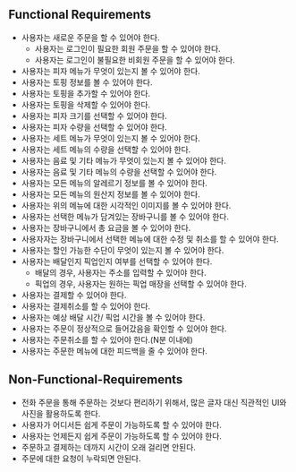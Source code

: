 ## Functional Requirements
- 사용자는 새로운 주문을 할 수 있어야 한다.
  - 사용자는 로그인이 필요한 회원 주문을 할 수 있어야 한다.
  - 사용자는 로그인이 불필요한 비회원 주문을 할 수 있어야 한다.
- 사용자는 피자 메뉴가 무엇이 있는지 볼 수 있어야 한다.
- 사용자는 토핑 정보를 볼 수 있어야 한다.
- 사용자는 토핑을 추가할 수 있어야 한다.
- 사용자는 토핑을 삭제할 수 있어야 한다.
- 사용자는 피자 크기를 선택할 수 있어야 한다.
- 사용자는 피자 수량을 선택할 수 있어야 한다.
- 사용자는 세트 메뉴가 무엇이 있는지 볼 수 있어야 한다.
- 사용자는 세트 메뉴의 수량을 선택할 수 있어야 한다.
- 사용자는 음료 및 기타 메뉴가 무엇이 있는지 볼 수 있어야 한다.
- 사용자는 음료 및 기타 메뉴의 수량을 선택할 수 있어야 한다.
- 사용자는 모든 메뉴의 알레르기 정보를 볼 수 있어야 한다.
- 사용자는 모든 메뉴의 원산지 정보를 볼 수 있어야 한다.
- 사용자는 위의 메뉴에 대한 시각적인 이미지를 볼 수 있어야 한다.
- 사용자는 선택한 메뉴가 담겨있는 장바구니를 볼 수 있어야 한다.
- 사용자는 장바구니에서 총 요금을 볼 수 있어야 한다.
- 사용자자는 장바구니에서 선택한 메뉴에 대한 수정 및 취소를 할 수 있어야 한다.
- 사용자는 할인 가능한 수단이 무엇이 있는지 볼 수 있어야 한다.
- 사용자는 배달인지 픽업인지 여부를 선택할 수 있어야 한다.
  - 배달의 경우, 사용자는 주소를 입력할 수 있어야 한다.
  - 픽업의 경우, 사용자는 원하는 픽업 매장을 선택할 수 있어야 한다.
- 사용자는 결제할 수 있어야 한다.
- 사용자는 결제취소를 할 수 있어야 한다.
- 사용자는 예상 배달 시간/ 픽업 시간을 볼 수 있어야 한다.
- 사용자는 주문이 정상적으로 들어갔음을 확인할 수 있어야 한다.
- 사용자는 주문취소를 할 수 있어야 한다.(N분 이내에)
- 사용자는 주문한 메뉴에 대한 피드백을 줄 수 있어야 한다.
## Non-Functional-Requirements
- 전화 주문을 통해 주문하는 것보다 편리하기 위해서, 많은 글자 대신 직관적인 UI와 사진을 활용하도록 한다.
- 사용자가 어디서든 쉽게 주문이 가능하도록 할 수 있어야 한다.
- 사용자는 언제든지 쉽게 주문이 가능하도록 할 수 있어야 한다.
- 주문하고 결제하는 데까지 시간이 오래 걸리면 안된다.
- 주문에 대한 요청이 누락되면 안된다. 

